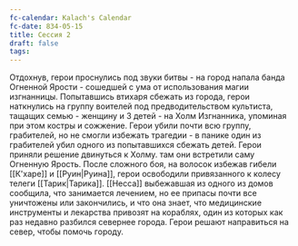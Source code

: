 ```yaml
---
fc-calendar: Kalach's Calendar
fc-date: 834-05-15
title: Сессия 2
draft: false
tags:
---
```

Отдохнув, герои проснулись под звуки битвы - на город напала банда Огненной Ярости - сошедшей с ума от использования магии изгнанницы. Попытавшись втихаря сбежать из города, герои наткнулись на группу воителей под предводительством культиста, тащащих семью - женщину и 3 детей - на Холм Изгнанника, упоминая при этом костры и сожжение. Герои убили почти всю группу, грабителей, но не смогли избежать трагедии - в панике один из грабителей убил одного из попытавшихся сбежать детей. Герои приняли решение двинуться к Холму. там они встретили саму Огненную Ярость. После сложного боя, на волосок избежав гибели [[К'харе]] и [[Руин|Руина]], герои освободили привязанного к колесу телеги [[Тарик|Тарика]]. [[Несса]] выбежавшая из одного из домов сообщила, что занимается лечением, но ее припасы почти все уничтожены или закончились, и что она знает, что медицинские инструменты и лекарства привозят на кораблях, один из которых как раз недавно разбился севернее города. Герои решают направиться на север, чтобы помочь городу.